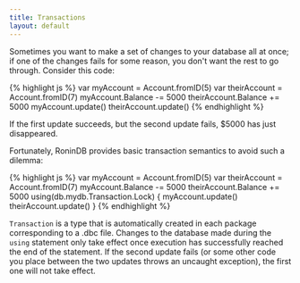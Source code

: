 ```yaml
---
title: Transactions
layout: default
---
```


Sometimes you want to make a set of changes to your database all at once; if
one of the changes fails for some reason, you don't want the rest to go
through. Consider this code:

{% highlight js %}
    var myAccount = Account.fromID(5)
    var theirAccount = Account.fromID(7)
    myAccount.Balance -= 5000
    theirAccount.Balance += 5000
    myAccount.update()
    theirAccount.update()
{% endhighlight %}

If the first update succeeds, but the second update fails, $5000 has just
disappeared.

Fortunately, RoninDB provides basic transaction semantics to avoid such a
dilemma:

{% highlight js %}
    var myAccount = Account.fromID(5)
    var theirAccount = Account.fromID(7)
    myAccount.Balance -= 5000
    theirAccount.Balance += 5000
    using(db.mydb.Transaction.Lock) {
     myAccount.update()
     theirAccount.update()
    }
{% endhighlight %}

`Transaction` is a type that is automatically created in each package
corresponding to a .dbc file. Changes to the database made during the `using`
statement only take effect once execution has successfully reached the end of
the statement. If the second update fails (or some other code you place
between the two updates throws an uncaught exception), the first one will not
take effect.
